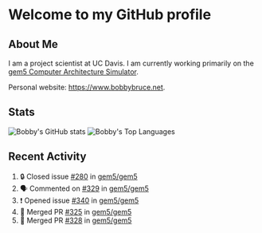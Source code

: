 # Welcome to my GitHub profile

## About Me

I am a project scientist at UC Davis. I am currently working primarily on the [gem5 Computer Architecture Simulator](https://github.com/gem5).

Personal website: <https://www.bobbybruce.net>.

## Stats

![Bobby's GitHub stats](https://github-readme-stats.vercel.app/api?username=bobbyrbruce&show_icons=true&theme=responsive&include_all_commits=true&count_private=true&show=reviews&disable_animations=true)
![Bobby's Top Languages ](https://github-readme-stats.vercel.app/api/top-langs/?username=bobbyrbruce&layout=compact&theme=responsive&count_private=true&langs_count=10&disable_animations=true)

## Recent Activity

<!--START_SECTION:activity-->
1. 🔒 Closed issue [#280](https://github.com/gem5/gem5/issues/280) in [gem5/gem5](https://github.com/gem5/gem5)
2. 🗣 Commented on [#329](https://github.com/gem5/gem5/pull/329#issuecomment-1728624261) in [gem5/gem5](https://github.com/gem5/gem5)
3. ❗ Opened issue [#340](https://github.com/gem5/gem5/issues/340) in [gem5/gem5](https://github.com/gem5/gem5)
4. 🎉 Merged PR [#325](https://github.com/gem5/gem5/pull/325) in [gem5/gem5](https://github.com/gem5/gem5)
5. 🎉 Merged PR [#328](https://github.com/gem5/gem5/pull/328) in [gem5/gem5](https://github.com/gem5/gem5)
<!--END_SECTION:activity-->
